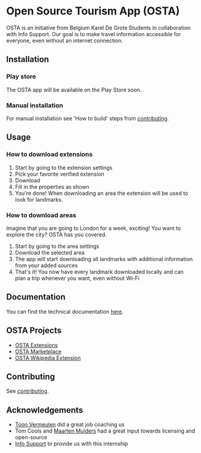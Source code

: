 # Open Source Tourism App (OSTA)
OSTA is an initiative from Belgium Karel De Grote Students in collaboration with Info Support. Our goal is to make travel information accessible for everyone, even without an internet connection.

## Installation

### Play store
The OSTA app will be available on the Play Store soon.

### Manual installation
For manual installation see 'How to build' steps from [contributing](https://github.com/BauwenDR/osta/blob/main/.github/CONTRIBUTING.md).

## Usage

### How to download extensions
1. Start by going to the extension settings
2. Pick your favorite verified extension
3. Download
4. Fill in the properties as shown
5. You're done! When downloading an area the extension will be used to look for landmarks.

### How to download areas
Imagine that you are going to London for a week, exciting! You want to explore the city? OSTA has you covered.

1. Start by going to the area settings
2. Download the selected area
3. The app will start downloading all landmarks with additional information from your added sources
4. That's it! You now have every landmark downloaded locally and can plan a trip whenever you want, even without Wi-Fi

## Documentation
You can find the technical documentation [here](https://github.com/BauwenDR/osta/blob/main/.github/OSTA-Technical-Documentation.pdf).

## OSTA Projects
- [OSTA Extensions](https://github.com/OSTA-group/osta-extensions)
- [OSTA Marketplace](https://github.com/OSTA-group/osta-marketplace)
- [OSTA Wikipedia Extension](https://github.com/OSTA-group/osta-wikipedia-extension)

## Contributing
See [contributing](https://github.com/BauwenDR/osta/blob/main/.github/CONTRIBUTING.md).

## Acknowledgements
- [Toon Vermeulen](https://github.com/insuT0ver) did a great job coaching us
- Tom Cools and [Maarten Mulders](https://github.com/mthmulders) had a great input towards licensing and open-source
- [Info Support](https://github.com/infosupport) to provide us with this internship
